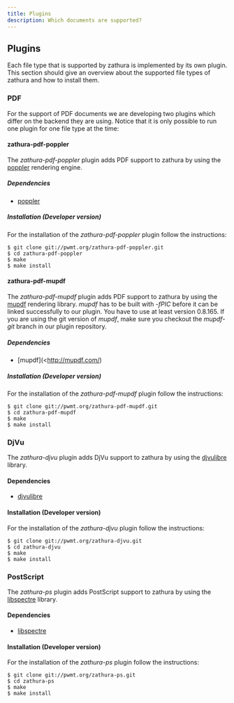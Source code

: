 ```yaml
---
title: Plugins
description: Which documents are supported?
---
```


## Plugins
Each file type that is supported by zathura is implemented by its own plugin.
This section should give an overview about the supported file types of zathura
and how to install them.

### PDF
For the support of PDF documents we are developing two plugins which differ on
the backend they are using. Notice that it is only possible to run one plugin
for one file type at the time:

#### zathura-pdf-poppler
The *zathura-pdf-poppler* plugin adds PDF support to zathura by using the
[poppler](http://poppler.freedesktop.org) rendering engine.

##### Dependencies
* [poppler](http://poppler.freedesktop.org/)

##### Installation (Developer version)
For the installation of the *zathura-pdf-poppler* plugin follow the
instructions:

    $ git clone git://pwmt.org/zathura-pdf-poppler.git
    $ cd zathura-pdf-poppler
    $ make
    $ make install

#### zathura-pdf-mupdf
The *zathura-pdf-mupdf* plugin adds PDF support to zathura by using the
[mupdf](http://mupdf.com/) rendering library. *mupdf* has to be built with
*-fPIC* before it can be linked successfully to our plugin. You have to use at
least version 0.8.165. If you are using the git version of *mupdf*, make sure
you checkout the *mupdf-git* branch in our plugin repository.

##### Dependencies
* [mupdf](<http://mupdf.com/)

##### Installation (Developer version)
For the installation of the *zathura-pdf-mupdf* plugin follow the
instructions:

    $ git clone git://pwmt.org/zathura-pdf-mupdf.git
    $ cd zathura-pdf-mupdf
    $ make
    $ make install

### DjVu
The *zathura-djvu* plugin adds DjVu support to zathura by using the
[djvulibre](http://djvu.sourceforge.net/) library.

#### Dependencies
* [djvulibre](http://djvu.sourceforge.net)

#### Installation (Developer version)
For the installation of the *zathura-djvu* plugin follow the
instructions:

    $ git clone git://pwmt.org/zathura-djvu.git
    $ cd zathura-djvu
    $ make
    $ make install

### PostScript
The *zathura-ps* plugin adds PostScript support to zathura by using the
[libspectre](http://libspectre.freedesktop.org/) library.

#### Dependencies
* [libspectre](http://libspectre.freedesktop.org/)

#### Installation (Developer version) 
For the installation of the *zathura-ps* plugin follow the
instructions:

    $ git clone git://pwmt.org/zathura-ps.git
    $ cd zathura-ps
    $ make
    $ make install
